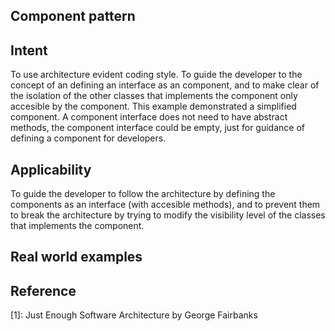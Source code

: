 ## Component pattern

## Intent
To use architecture evident coding style. To guide the developer to the concept of an defining an interface as an 
component, and to make clear of the isolation of the other classes that implements the component only accesible by the 
component. This example demonstrated a simplified component. A component interface does not need to have 
abstract methods, the component interface could be empty, just for guidance of defining a component for developers.

## Applicability
To guide the developer to follow the architecture by defining the components as an interface (with accesible methods),
 and to prevent them to break the architecture by trying to modify the visibility level of the classes that implements 
 the component.

## Real world examples

## Reference
[1]: Just Enough Software Architecture by George Fairbanks